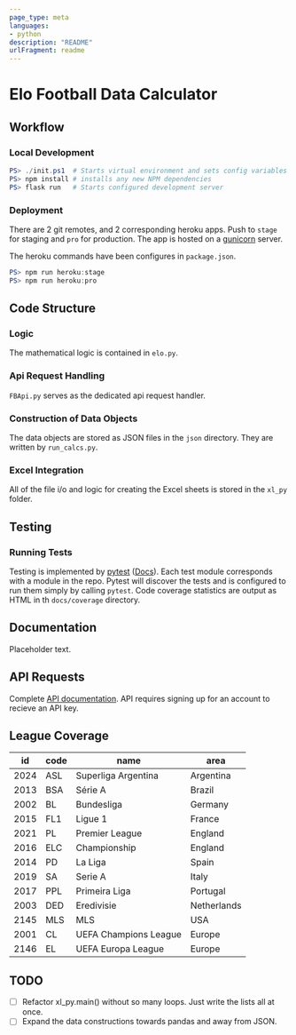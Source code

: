 ```yaml
---
page_type: meta
languages:
- python
description: "README"
urlFragment: readme
---
```

# Elo Football Data Calculator

## Workflow

### Local Development

```powershell
PS> ./init.ps1  # Starts virtual environment and sets config variables
PS> npm install # installs any new NPM dependencies
PS> flask run   # Starts configured development server
```

### Deployment

There are 2 git remotes, and 2 corresponding heroku apps. Push to `stage` for staging and `pro` for production.
The app is hosted on a [gunicorn](https://gunicorn.org/) server.

The heroku commands have been configures in `package.json`.

```powershell
PS> npm run heroku:stage
PS> npm run heroku:pro
```

## Code Structure

### Logic

The mathematical logic is contained in `elo.py`.

### Api Request Handling

`FBApi.py` serves as the dedicated api request handler.

### Construction of Data Objects

The data objects are stored as JSON files in the `json` directory. They are written by `run_calcs.py`.

### Excel Integration

All of the file i/o and logic for creating the Excel sheets is stored in the `xl_py` folder.

## Testing

### Running Tests

Testing is implemented by [pytest](https://github.com/pytest-dev/pytest) ([Docs](https://docs.pytest.org)).
Each test module corresponds with a module in the repo. Pytest will discover the tests and is configured to run
them simply by calling `pytest`. Code coverage statistics are output as HTML in th `docs/coverage` directory.

## Documentation

Placeholder text.

## API Requests

Complete [API documentation](https://www.football-data.org/documentation/api). API requires signing up for an account
to recieve an API key.

## League Coverage

| id   | code | name                  | area        |
|------|------|-----------------------|-------------|
| 2024 | ASL  | Superliga Argentina   | Argentina   |
| 2013 | BSA  | Série A               | Brazil      |
| 2002 | BL   | Bundesliga            | Germany     |
| 2015 | FL1  | Ligue 1               | France      |
| 2021 | PL   | Premier League        | England     |
| 2016 | ELC  | Championship          | England     |
| 2014 | PD   | La Liga               | Spain       |
| 2019 | SA   | Serie A               | Italy       |
| 2017 | PPL  | Primeira Liga         | Portugal    |
| 2003 | DED  | Eredivisie            | Netherlands |
| 2145 | MLS  | MLS                   | USA         |
| 2001 | CL   | UEFA Champions League | Europe      |
| 2146 | EL   | UEFA Europa League    | Europe      |


## TODO

- [ ] Refactor xl_py.main() without so many loops. Just write the lists all at once.
- [ ] Expand the data constructions towards pandas and away from JSON.